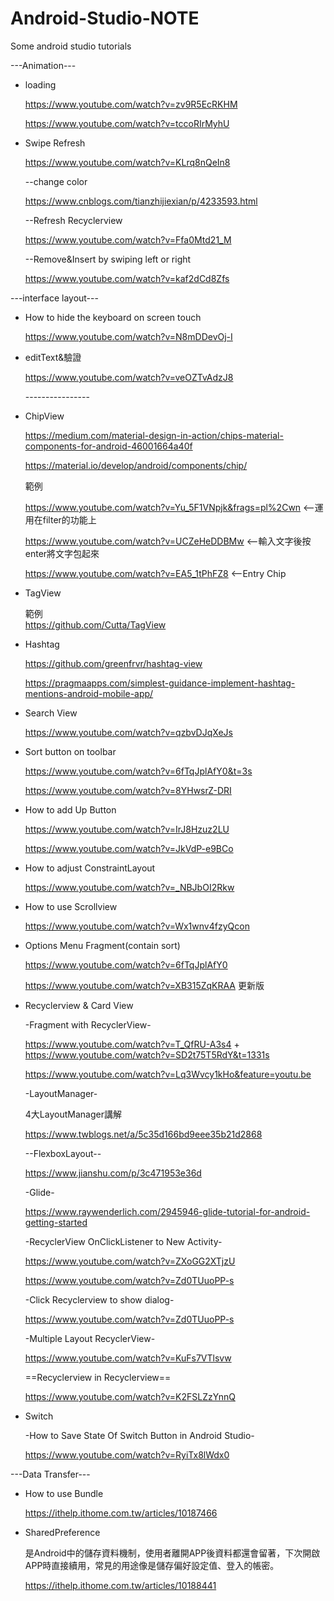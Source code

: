# Android-Studio-NOTE
Some android studio tutorials

---Animation---
* loading</p>
https://www.youtube.com/watch?v=zv9R5EcRKHM</p>
https://www.youtube.com/watch?v=tccoRIrMyhU</p>

* Swipe Refresh</p>
https://www.youtube.com/watch?v=KLrq8nQeIn8</p>
  --change color</p>
  https://www.cnblogs.com/tianzhijiexian/p/4233593.html</p>
  
  --Refresh Recyclerview</p>
  https://www.youtube.com/watch?v=Ffa0Mtd21_M</p>
  
  --Remove&Insert by swiping left or right</p>
  https://www.youtube.com/watch?v=kaf2dCd8Zfs</p>

---interface layout---
* How to hide the keyboard on screen touch</p>
https://www.youtube.com/watch?v=N8mDDevOj-I</p>

* editText&驗證</p>
https://www.youtube.com/watch?v=veOZTvAdzJ8</p>
----------------</p>
* ChipView</p>
https://medium.com/material-design-in-action/chips-material-components-for-android-46001664a40f</p>
https://material.io/develop/android/components/chip/</p>
範例</p>
https://www.youtube.com/watch?v=Yu_5F1VNpjk&frags=pl%2Cwn <--運用在filter的功能上</p>
https://www.youtube.com/watch?v=UCZeHeDDBMw <--輸入文字後按enter將文字包起來</p>
https://www.youtube.com/watch?v=EA5_1tPhFZ8 <--Entry Chip</p>

* TagView</p>
範例</br>
https://github.com/Cutta/TagView</p>

* Hashtag</p>
https://github.com/greenfrvr/hashtag-view</p>
https://pragmaapps.com/simplest-guidance-implement-hashtag-mentions-android-mobile-app/</p>

* Search View</p>
https://www.youtube.com/watch?v=qzbvDJqXeJs</p>

* Sort button on toolbar</p>
https://www.youtube.com/watch?v=6fTqJplAfY0&t=3s</p>
https://www.youtube.com/watch?v=8YHwsrZ-DRI</p>

* How to add Up Button</p>
https://www.youtube.com/watch?v=IrJ8Hzuz2LU</p>
https://www.youtube.com/watch?v=JkVdP-e9BCo</p>

* How to adjust ConstraintLayout</p>
https://www.youtube.com/watch?v=_NBJbOI2Rkw
* How to use Scrollview</p>
https://www.youtube.com/watch?v=Wx1wnv4fzyQcon
* Options Menu Fragment(contain sort)</p>
https://www.youtube.com/watch?v=6fTqJplAfY0</p>
https://www.youtube.com/watch?v=XB315ZqKRAA 更新版
* Recyclerview & Card View</p>
-Fragment with RecyclerView-</p>
https://www.youtube.com/watch?v=T_QfRU-A3s4 + https://www.youtube.com/watch?v=SD2t75T5RdY&t=1331s</p>
https://www.youtube.com/watch?v=Lq3Wvcy1kHo&feature=youtu.be</p>
-LayoutManager-</p>
4大LayoutManager講解</p>
https://www.twblogs.net/a/5c35d166bd9eee35b21d2868</p>
--FlexboxLayout--</p>
https://www.jianshu.com/p/3c471953e36d</p>
-Glide-</p>
https://www.raywenderlich.com/2945946-glide-tutorial-for-android-getting-started</p>
-RecyclerView OnClickListener to New Activity-</p>
https://www.youtube.com/watch?v=ZXoGG2XTjzU</p>
https://www.youtube.com/watch?v=Zd0TUuoPP-s</p>
-Click Recyclerview to show dialog- </p>
https://www.youtube.com/watch?v=Zd0TUuoPP-s</p>
-Multiple Layout RecyclerView-</p>
https://www.youtube.com/watch?v=KuFs7VTlsvw</p>
==Recyclerview in Recyclerview==</p>
https://www.youtube.com/watch?v=K2FSLZzYnnQ</p>
* Switch</p>
-How to Save State Of Switch Button in Android Studio-</p>
https://www.youtube.com/watch?v=RyiTx8lWdx0</p>

---Data Transfer---
* How to use Bundle</p>
https://ithelp.ithome.com.tw/articles/10187466</p>

* SharedPreference</p>
是Android中的儲存資料機制，使用者離開APP後資料都還會留著，下次開啟APP時直接續用，常見的用途像是儲存偏好設定值、登入的帳密。</p>
https://ithelp.ithome.com.tw/articles/10188441
